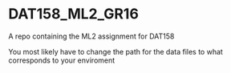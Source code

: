 # DAT158_ML2_GR16
A repo containing the ML2 assignment for DAT158

You most likely have to change the path for the data files to what corresponds to your enviroment